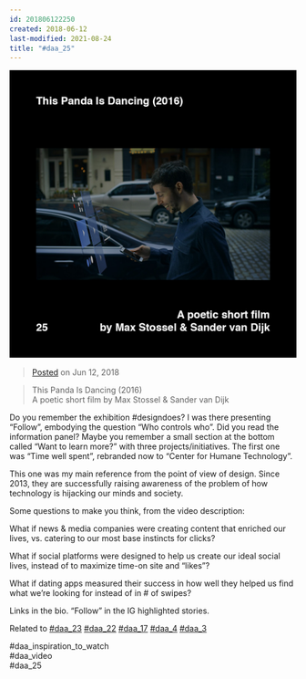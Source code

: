 ```yaml
---
id: 201806122250
created: 2018-06-12
last-modified: 2021-08-24
title: "#daa_25"
---
```

![](../assets/201806122250.jpg)

>[Posted]([[202106221357]]) on Jun 12, 2018

>This Panda Is Dancing (2016)  
>A poetic short film  by Max Stossel & Sander van Dijk

Do you remember the exhibition #designdoes? I was there presenting “Follow”, embodying the question “Who controls who”. Did you read the information panel? Maybe you remember a small section at the bottom called “Want to learn more?” with three projects/initiatives. The first one was “Time well spent”, rebranded now to “Center for Humane Technology”.

This one was my main reference from the point of view of design. Since 2013, they are successfully raising awareness of the problem of how technology is hijacking our minds and society.

Some questions to make you think, from the video description:

What if news & media companies were creating content that enriched our lives, vs. catering to our most base instincts for clicks?

What if social platforms were designed to help us create our ideal social lives, instead of to maximize time-on site and “likes”?

What if dating apps measured their success in how well they helped us find what we’re looking for instead of in # of swipes?

Links in the bio. “Follow” in the IG highlighted stories.

Related to [#daa_23]([[201806062246]]) [#daa_22]([[201806062241]]) [#daa_17]([[201806032133]]) [#daa_4]([[201805232317]]) [#daa_3]([[201805231412]])

#daa_inspiration_to_watch  
#daa_video  
#daa_25